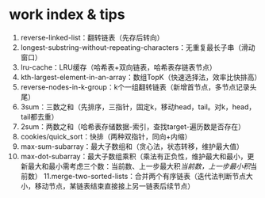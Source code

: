 # work index & tips
1. reverse-linked-list：翻转链表（先存后转向）
2. longest-substring-without-repeating-characters：无重复最长子串（滑动窗口）
3. lru-cache：LRU缓存（哈希表+双向链表，哈希表存链表节点）
4. kth-largest-element-in-an-array：数组TopK（快速选择法，效率比快排高）
5. reverse-nodes-in-k-group：k个一组翻转链表（新增首节点，多节点记录头尾）
6. 3sum：三数之和（先排序，三指针，固定k，移动head，tail。对k，head，tail都去重）
7. 2sum：两数之和（哈希表存储数据-索引，查找target-遍历数是否存在）
8. cookies/quick_sort：快排（两种双指针，同向+内缩）
9. max-sum-subarray：最大子数组和（贪心法，状态转移，维护最大值）
10. max-dot-subarray：最大子数组乘积（乘法有正负性，维护最大和最小，更新最大和最小需考虑三个数：当前数、上一步最大积*当前数，上一步最小积*当前数）
11.merge-two-sorted-lists：合并两个有序链表（迭代法判断节点大小，移动节点，某链表结束直接接上另一链表后续节点）

